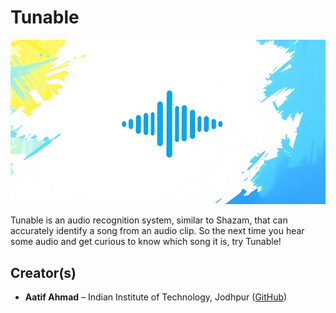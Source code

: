 # Tunable

![Tunable Cover](./assets/images/application_images/cover_small.jpg)

Tunable is an audio recognition system, similar to Shazam, that can accurately identify a song from an audio clip. So the next time you hear some audio and get curious to know which song it is, try Tunable!

## Creator(s)

- **Aatif Ahmad** – Indian Institute of Technology, Jodhpur ([GitHub](http://github.com/aatifahmad123))